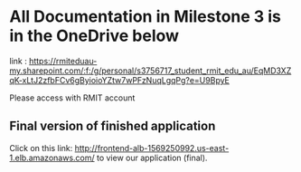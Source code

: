 # All Documentation in Milestone 3 is in the OneDrive below

link : https://rmiteduau-my.sharepoint.com/:f:/g/personal/s3756717_student_rmit_edu_au/EqMD3XZqK-xLtJ2zfbFCv6gByioioYZtw7wPFzNuqLgqPg?e=U9BpyE 

Please access with RMIT account

## Final version of finished application
Click on this link: http://frontend-alb-1569250992.us-east-1.elb.amazonaws.com/
to view our application (final).